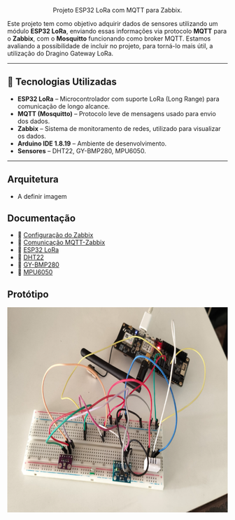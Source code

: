 <p align="center">
Projeto ESP32 LoRa com MQTT para Zabbix.
</p>

Este projeto tem como objetivo adquirir dados de sensores utilizando um módulo **ESP32 LoRa**, enviando essas informações via protocolo **MQTT** para o **Zabbix**, com o **Mosquitto** funcionando como broker MQTT. Estamos avaliando a possibilidade de incluir no projeto, para torná-lo mais útil, a utilização do Dragino Gateway LoRa. 

---

## 🧩 Tecnologias Utilizadas

- **ESP32 LoRa** – Microcontrolador com suporte LoRa (Long Range) para comunicação de longo alcance.  
- **MQTT (Mosquitto)** – Protocolo leve de mensagens usado para envio dos dados.  
- **Zabbix** – Sistema de monitoramento de redes, utilizado para visualizar os dados.  
- **Arduino IDE 1.8.19** – Ambiente de desenvolvimento.  
- **Sensores** – DHT22, GY-BMP280, MPU6050.  

---

## Arquitetura
- A definir imagem

## Documentação

- 📘  [Configuração do Zabbix](ZABBIX.md)
- 📘  [Comunicação MQTT-Zabbix](MQTT.md)
- 📱  [ESP32 LoRa](ESP32.md)
- 🔌  [DHT22](DHT22.md)
- 🔌  [GY-BMP280](BMP280.md)
- 🔌  [MPU6050](MPU6050.md)

## Protótipo 

<img src="README.assets/prototipo.png" width="756" height="469">


